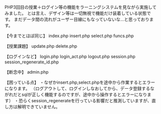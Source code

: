 PHP3回目の授業＋ログイン等の機能をラーニングシステムを見ながら実施してみました。
とは言え、デザイン等は一切無視で機能だけ装着している状態です。
まだデータ間の流れがユーザー目線にもなっていないな…と思っております。

【今までとほぼ同じ】
index.php
insert.php
select.php
funcs.php

【授業課題】
update.php
delete.php

【ログインなど】
login.php
login_act.php
logout.php
session.php
session_regenerate_id.php

【断念中】
admin.php

【困っている点】
・なぜかinsert.php,select.phpを途中から作業するとエラーになります。
（ログアウトして、ログインしなおしてから、データ登録するながれだとsqlが正しく機能するのですが、途中から操作するとエラーになります）
・恐らくsession_regenerateを行っている影響だと推測していますが、直し方は解明できていません。

